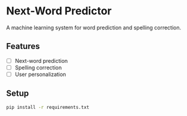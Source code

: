 # Next-Word Predictor

A machine learning system for word prediction and spelling correction.

## Features

- [ ] Next-word prediction
- [ ] Spelling correction
- [ ] User personalization

## Setup

```bash
pip install -r requirements.txt
```
